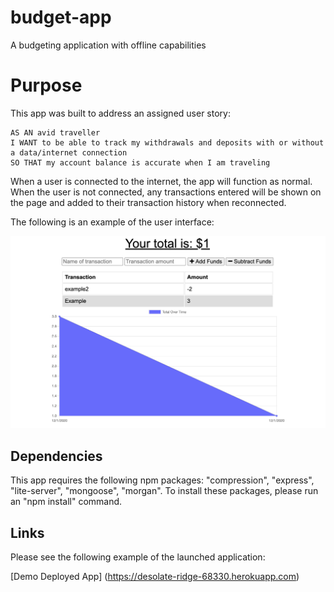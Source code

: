 # budget-app
A budgeting application with offline capabilities


# Purpose

This app was built to address an assigned user story:

```
AS AN avid traveller
I WANT to be able to track my withdrawals and deposits with or without a data/internet connection
SO THAT my account balance is accurate when I am traveling

```

When a user is connected to the internet, the app will function as normal. When the user is not connected, any transactions entered will be shown on the page and added to their transaction history when reconnected. 

The following is an example of the user interface:

![app interface](./images/budget.png)

## Dependencies

This app requires the following npm packages: "compression", "express", "lite-server", "mongoose", "morgan". To install these packages, please run an "npm install" command. 

## Links

Please see the following example of the launched application: 

[Demo Deployed App] (https://desolate-ridge-68330.herokuapp.com)


